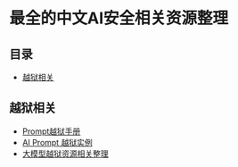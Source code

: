 # 最全的中文AI安全相关资源整理

## 目录
- [越狱相关](#越狱相关)

## 越狱相关
- [Prompt越狱手册](https://github.com/Acmesec/PromptJailbreakManual)
- [AI Prompt 越狱实例](https://github.com/Acmesec/AIPromptJailbreakPractice)
- [大模型越狱资源相关整理](https://github.com/1celand/LLM-Jailbreak)


